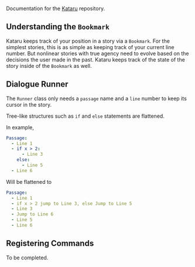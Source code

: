 Documentation for the [Kataru](https://github.com/Katsutoshii/kataru) repository.

## Understanding the `Bookmark`

Kataru keeps track of your position in a story via a `Bookmark`.
For the simplest stories, this is as simple as keeping track of your current line number.
But nonlinear stories with true agency need to evolve based on the decisions the user made in the past.
Kataru keeps track of the state of the story inside of the `Bookmark` as well.

## Dialogue Runner

The `Runner` class only needs a `passage` name and a `line` number to keep its cursor in the story.

Tree-like structures such as `if` and `else` statements are flattened.

In example,

```yaml
Passage:
  - Line 1
  - if x > 2:
      - Line 3
    else:
      - Line 5
  - Line 6
```

Will be flattened to

```yaml
Passage:
  - Line 1
  - if x > 2 jump to Line 3, else Jump to Line 5
  - Line 3
  - Jump to Line 6
  - Line 5
  - Line 6
```

## Registering Commands

To be completed.